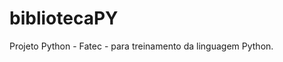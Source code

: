 # bibliotecaPY
 Projeto Python - Fatec - para treinamento da linguagem Python.





<!--https://www.hashtagtreinamentos.com/arquivo-executavel-python?gad=1&gclid=CjwKCAjw9pGjBhB-EiwAa5jl3IAv3Fb1ZN3edkkHKIYYEnJrZqbPiKtP47zbodrNvr7ZcWOh_0KE-xoCXVsQAvD_BwE-->